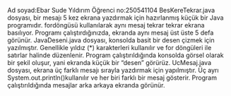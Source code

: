 Ad soyad:Ebar Sude Yıldırım
Öğrenci no:250541104
BesKereTekrar.java dosyası, bir mesajı 5 kez ekrana yazdırmak için hazırlanmış küçük bir Java programıdır. 
fordöngüsü kullanılarak aynı mesaj tekrar tekrar ekrana basılıyor. Programı çalıştırdığınızda, ekranda aynı mesaj üst üste 5 defa görünür.
JavaDeseni.java dosyası, konsolda basit bir desen çizmek için yazılmıştır. Genellikle yıldız (*) karakterleri kullanılır ve for döngüleri 
ile satırlar halinde düzenlenir. Program çalıştırıldığında konsolda görsel olarak bir şekil oluşur, yani ekranda küçük bir “desen” görürüz.
UcMesaj.java dosyası, ekrana üç farklı mesajı sırayla yazdırmak için yapılmıştır. Üç ayrı System.out.println()kullanılır ve her biri farklı
bir mesaj gösterir. Program çalıştırıldığında mesajlar arka arkaya ekranda görünür.

